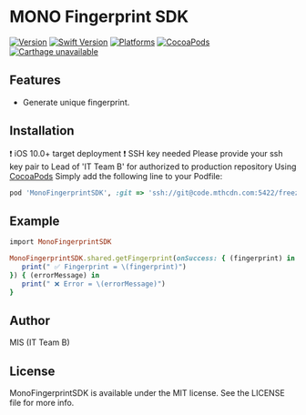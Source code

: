 # MONO Fingerprint SDK

[![Version](https://img.shields.io/badge/version-0.1.0-blue.svg)](https://cocoapods.org/)
[![Swift Version](https://img.shields.io/badge/swift-5.0.x-orange.svg)](https://swift.org)
[![Platforms](https://img.shields.io/badge/platform-ios-green.svg)](https://cocoapods.org/)
[![CocoaPods](https://img.shields.io/badge/Pods-Available-brightgreen.svg)](https://cocoapods.org/)
[![Carthage unavailable](https://img.shields.io/badge/Carthage-unavailable-red.svg)](https://github.com/Carthage/Carthage)

## Features
- Generate unique fingerprint.

## Installation
:heavy_exclamation_mark: iOS 10.0+ target deployment 
:heavy_exclamation_mark: SSH key needed
Please provide your ssh key pair to Lead of 'IT Team B' for authorized to production repository
Using [CocoaPods](https://cocoapods.org) Simply add the following line to your Podfile:

```ruby
pod 'MonoFingerprintSDK', :git => 'ssh://git@code.mthcdn.com:5422/freezeit/fingerprint-ios-framework.git' ,:branch => 'master'
```

## Example
```ruby
import MonoFingerprintSDK
```

```ruby
MonoFingerprintSDK.shared.getFingerprint(onSuccess: { (fingerprint) in
   print(" ✅ Fingerprint = \(fingerprint)")
}) { (errorMessage) in
   print(" ❌ Error = \(errorMessage)")
}
```

## Author
MIS (IT Team B)

## License
MonoFingerprintSDK is available under the MIT license. See the LICENSE file for more info.

